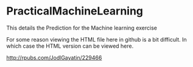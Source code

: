 # PracticalMachineLearning

This details the Prediction for the Machine learning exercise

For some reason viewing the HTML file here in github is a bit difficult.
In which case the HTML version can be viewed here.

http://rpubs.com/JodlGayatin/229466
